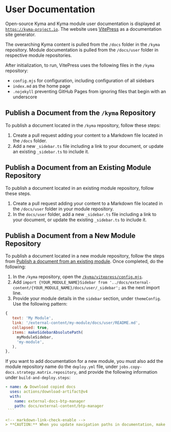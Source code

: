 # User Documentation

Open-source Kyma and Kyma module user documentation is displayed at [`https://kyma-project.io`](https://kyma-project.io/#/). The website uses [VitePress](https://vitepress.dev/) as a documentation site generator.

The overarching Kyma content is pulled from the `/docs` folder in the `/kyma` repository. Module documentation is pulled from the `/docs/user` folder in respective module repositories.

After initialization, to run, VitePress uses the following files in the `/kyma` repository:

- `config.mjs` for configuration, including configuration of all sidebars 
- `index.md` as the home page
- `.nojekyll` preventing GitHub Pages from ignoring files that begin with an underscore

## Publish a Document from the `/kyma` Repository

To publish a document located in the `/kyma` repository, follow these steps:

1. Create a pull request adding your content to a Markdown file located in the `/docs` folder.
2. Add a new `_sidebar.ts` file including a link to your document, or update an existing `_sidebar.ts` to include it.

## Publish a Document from an Existing Module Repository

To publish a document located in an existing module repository, follow these steps.

1. Create a pull request adding your content to a Markdown file located in the `/docs/user` folder in your module repository.
2. In the `docs/user` folder, add a new `_sidebar.ts` file including a link to your document, or update the existing `_sidebar.ts` to include it.

## Publish a Document from a New Module Repository

To publish a document located in a new module repository, follow the steps from [Publish a document from an existing module](#publish-a-document-from-an-existing-module-repository). Once completed, do the following:

1. In the `/kyma` repository, open the<!-- markdown-link-check-disable-line --> [`/kyma/vitepress/config.mjs`](https://github.com/kyma-project/kyma/blob/main/.vitepress/config.mjs).
2. Add `import {YOUR_MODULE_NAME}Sidebar from '../docs/external-content/{YOUR_MODULE_NAME}/docs/user/_sidebar';` as the next import line.
3. Provide your module details in the `sidebar` section, under `themeConfig`. Use the following pattern:
<!-- markdown-link-check-disable -->
   ```mjs
   {
      text: 'My Module',
      link: '/external-content/my-module/docs/user/README.md',
      collapsed: true,
      items: makeSidebarAbsolutePath(
        myModuleSidebar,
        'my-module',
      ),
   },
   ```

   If you want to add documentation for a new module, you must also add the module repository name do the `deploy.yml` file, under `jobs.copy-docs.strategy.matrix.repository`, and provide the following information under `build-and-deploy.steps`:

   ```yml
   - name: 📥 Download copied docs
     uses: actions/download-artifact@v4
     with:
       name: external-docs-btp-manager
       path: docs/external-content/btp-manager
    ```

<!-- markdown-link-check-enable -->
> **CAUTION:** When you update navigation paths in documentation, make sure you check all `_sidebar.ts` files that may be affected.
